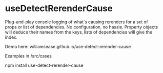 # useDetectRerenderCause

Plug-and-play console logging of what's causing rerenders for a set of props or list of dependencies.
No configuration, no hassle. Property objects will deduce their names from the keys, lists of dependencies will give the index.

Demo here: williamsease.github.io/use-detect-rerender-cause

Examples in /src/cases

npm install use-detect-rerender-cause
